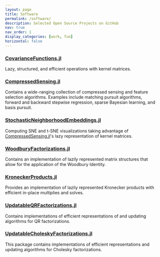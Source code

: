 ```yaml
---
layout: page
title: Software
permalink: /software/
description: Selected Open Source Projects on GitHub
nav: true
nav_order: 1
display_categories: [work, fun]
horizontal: false
---
```


### [CovarianceFunctions.jl](https://github.com/SebastianAment/CovarianceFunctions.jl)

Lazy, structured, and efficient operations with kernel matrices.

### [CompressedSensing.jl](https://github.com/SebastianAment/CompressedSensing.jl)

Contains a wide-ranging collection of compressed sensing and feature selection algorithms. Examples include matching pursuit algorithms, forward and backward stepwise regression, sparse Bayesian learning, and basis pursuit.

### [StochasticNeighborhoodEmbeddings.jl](https://github.com/SebastianAment/StochasticNeighborhoodEmbeddings.jl)

Computing SNE and t-SNE visualizations
taking advantage of [CompressedSensing.jl](https://github.com/SebastianAment/CompressedSensing.jl)'s lazy representation of kernel matrices.

### [WoodburyFactorizations.jl](https://github.com/SebastianAment/WoodburyFactorizations.jl)

Contains an implementation of lazily represented matrix structures that allow for the application of the Woodbury Identity.

### [KroneckerProducts.jl](https://github.com/SebastianAment/KroneckerProducts.jl)

Provides an implementation of lazily represented Kronecker products with efficient in-place multiplies and solves.

### [UpdatableQRFactorizations.jl](https://github.com/SebastianAment/UpdatableQRFactorizations.jl)

Contains implementations of efficient representations of and updating algorithms for QR factorizations.

### [UpdatableCholeskyFactorizations.jl](https://github.com/SebastianAment/UpdatableCholeskyFactorizations.jl)

This package contains implementations of efficient representations and updating algorithms for Cholesky factorizations.
